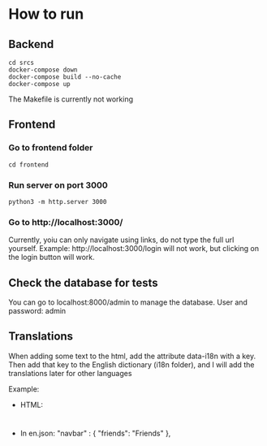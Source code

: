# How to run

## Backend


```
cd srcs
docker-compose down
docker-compose build --no-cache
docker-compose up
```

The Makefile is currently not working


## Frontend

### Go to frontend folder

```
cd frontend
```

### Run server on port 3000

```
python3 -m http.server 3000
```

### Go to http://localhost:3000/
Currently, yoiu can only navigate using links, do not type the full url yourself.
Example: http://localhost:3000/login will not work, but clicking on the login button will work.

## Check the database for tests

You can go to localhost:8000/admin to manage the database.
User and password: admin

## Translations
When adding some text to the html, add the attribute data-i18n with a key.
Then add that key to the English dictionary (i18n folder), and I will add the translations later for other languages

Example:
- HTML: <h1 data-i18n="navbar.friends"></h1>
- In en.json:
"navbar" : {
	"friends": "Friends"
},
